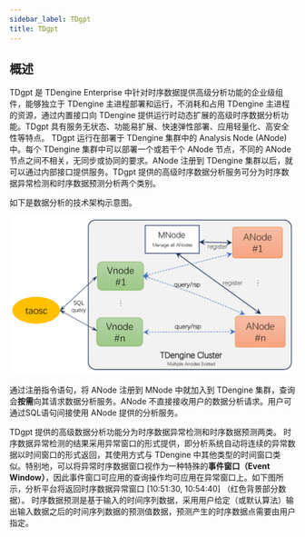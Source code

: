 ```yaml
---
sidebar_label: TDgpt
title: TDgpt
---
```


## 概述

TDgpt 是 TDengine Enterprise 中针对时序数据提供高级分析功能的企业级组件，能够独立于 TDengine 主进程部署和运行，不消耗和占用 TDengine 主进程的资源，通过内置接口向 TDengine 提供运行时动态扩展的高级时序数据分析功能。TDgpt 具有服务无状态、功能易扩展、快速弹性部署、应用轻量化、高安全性等特点。
TDgpt 运行在部署于 TDengine 集群中的 Analysis Node (ANode)中。每个 TDengine 集群中可以部署一个或若干个 ANode 节点，不同的 ANode 节点之间不相关，无同步或协同的要求。ANode 注册到 TDengine 集群以后，就可以通过内部接口提供服务。TDgpt 提供的高级时序数据分析服务可分为时序数据异常检测和时序数据预测分析两个类别。

如下是数据分析的技术架构示意图。

<img src="./pic/data-analysis.png" width="560" alt="TDgpt架构图" />

通过注册指令语句，将 ANode 注册到 MNode 中就加入到 TDengine 集群，查询会**按需**向其请求数据分析服务。ANode 不直接接收用户的数据分析请求。用户可通过SQL语句间接使用 ANode 提供的分析服务。

TDgpt 提供的高级数据分析功能分为时序数据异常检测和时序数据预测两类。
时序数据异常检测的结果采用异常窗口的形式提供，即分析系统自动将连续的异常数据以时间窗口的形式返回，其使用方式与 TDengine 中其他类型的时间窗口类似。特别地，可以将异常时序数据窗口视作为一种特殊的**事件窗口（Event Window）**，因此事件窗口可应用的查询操作均可应用在异常窗口上。如下图所示，分析平台将返回时序数据异常窗口 [10:51:30, 10:54:40] （红色背景部分数据）。
时序数据预测是基于输入的时间序列数据，采用用户给定（或默认算法）输出输入数据之后的时间序列数据的预测值数据，预测产生的时序数据点需要由用户指定。



